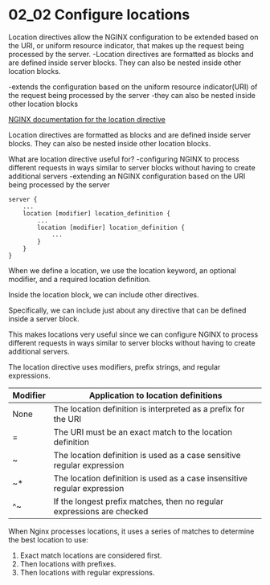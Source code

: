 # 02_02 Configure locations

Location directives allow the NGINX configuration to be extended based on the URI, or uniform resource indicator, that makes up the request being processed by the server.
-Location directives are formatted as blocks and are defined inside server blocks. They can also be nested inside other location blocks.

-extends the configuration based on the uniform resource indicator(URI) of the request being processed by the server
-they can also be nested inside other location blocks

[NGINX documentation for the location directive](http://nginx.org/en/docs/http/ngx_http_core_module.html#location)

Location directives are formatted as blocks and are defined inside server blocks.  They can also be nested inside other location blocks.

What are location directive useful for?
-configuring NGINX to process different requests in ways similar to server blocks without having to create additional servers
-extending an NGINX configuration based on the URI being processed by the server

```nginx
server {
    ...
    location [modifier] location_definition {
        ...
        location [modifier] location_definition {
            ...
        }
    }
}
```

When we define a location, we use the location keyword, an optional modifier, and a required location definition.

Inside the location block, we can include other directives.

Specifically, we can include just about any directive that can be defined inside a server block.

This makes locations very useful since we can configure NGINX to process different requests in ways similar to server blocks without having to create additional servers.

The location directive uses modifiers, prefix strings, and regular expressions.

| Modifier | Application to location definitions                                      |
|----------|--------------------------------------------------------------------------|
| None     | The location definition is interpreted as a prefix for the URI           |
| =        | The URI must be an exact match to the location definition                |
|~         | The location definition is used as a case sensitive regular expression   |
|~*        | The location definition is used as a case insensitive regular expression |
|^~        | If the longest prefix matches, then no regular expressions are checked   |

When Nginx processes locations, it uses a series of matches to determine the best location to use:
1. Exact match locations are considered first.
1. Then locations with prefixes.
1. Then locations with regular expressions.

